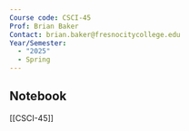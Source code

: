 ```yaml
---
Course code: CSCI-45
Prof: Brian Baker
Contact: brian.baker@fresnocitycollege.edu
Year/Semester:
  - "2025"
  - Spring
---
```

## Notebook
[[CSCI-45]]
